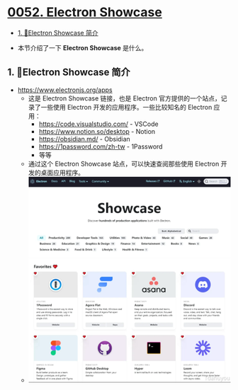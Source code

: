# [0052. Electron Showcase](https://github.com/Tdahuyou/electron/tree/main/0052.%20Electron%20Showcase)

<!-- region:toc -->
- [1. 📒Electron Showcase 简介](#1-electron-showcase-简介)
<!-- endregion:toc -->
- 本节介绍了一下 **Electron Showcase** 是什么。

## 1. 📒Electron Showcase 简介

- https://www.electronjs.org/apps
  - 这是 Electron Showcase 链接，也是 Electron 官方提供的一个站点，记录了一些使用 Electron 开发的应用程序。一些比较知名的 Electron 应用：
    - https://code.visualstudio.com/ - VSCode
    - https://www.notion.so/desktop - Notion
    - https://obsidian.md/ - Obsidian
    - https://1password.com/zh-tw - 1Password
    - 等等
  - 通过这个 Electron Showcase 站点，可以快速查阅那些使用 Electron 开发的桌面应用程序。
  - ![](md-imgs/2024-10-05-19-25-19.png)







